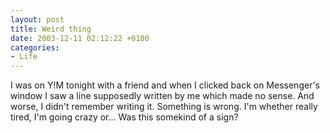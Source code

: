 ```yaml
---
layout: post
title: Weird thing
date: 2003-12-11 02:12:22 +0100
categories:
- Life
---
```

I was on Y!M tonight with a friend and when I clicked back on Messenger's window I saw a line supposedly written by me which made no sense. And worse, I didn't remember writing it. Something is wrong. I'm whether really tired, I'm going crazy or... Was this somekind of a sign?
